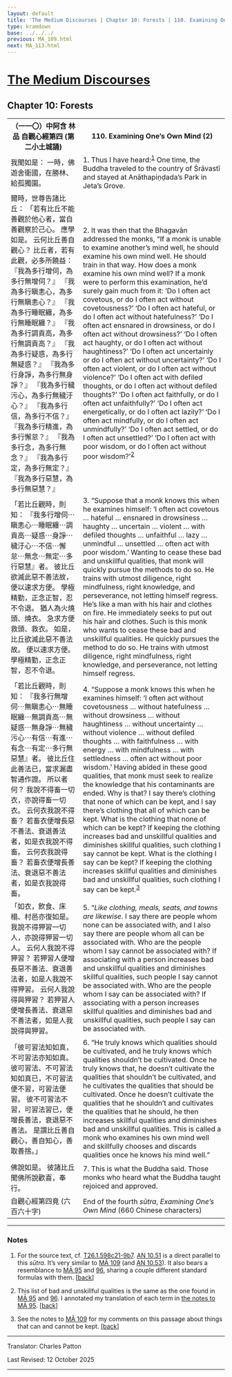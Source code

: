 ```yaml
---
layout: default
title: 'The Medium Discourses | Chapter 10: Forests | 110. Examining One’s Own Mind (2)'
type: kramdown
base: ../../../
previous: MA_109.html
next: MA_113.html
---
```


<h1><a href='index.html'>The Medium Discourses</a></h1>
<h2>Chapter 10: Forests</h2>

<table class="trans">
  <th class='ch'>（一一〇）中阿含 林品 自觀心經第四 (第二小土城誦)</th>
  <th class='en'>110. Examining One’s Own Mind (2)</th>
  <tr>
    <td class='ch' title='t26.2.598c23'>我聞如是： 一時，佛遊舍衛國，在勝林、給孤獨園。</td>
    <td id='p1'>1. Thus I have heard:<sup id="ref1"><a href="#n1">1</a></sup> One time, the Buddha traveled to the country of Śrāvastī and stayed at Anāthapiṇḍada’s Park in Jeta’s Grove.</td>
  </tr>
  <tr>
    <td class='ch' title='t26.2.598c24'>爾時，世尊告諸比丘： 「若有比丘不能善觀於他心者，當自善觀察於己心。 應學如是。 云何比丘善自觀心？ 比丘者，若有此觀，必多所饒益： 『我為多行增伺，為多行無增伺？』 『我為多行瞋恚心，為多行無瞋恚心？』 『我為多行睡眠纏，為多行無睡眠纏？』 『我為多行調貢高，為多行無調貢高？』 『我為多行疑惑，為多行無疑惑？』 『我為多行身諍，為多行無身諍？』 『我為多行穢污心，為多行無穢汙心？』 『我為多行信，為多行不信？』 『我為多行精進，為多行懈怠？』 『我為多行念，為多行無念？』 『我為多行定，為多行無定？』 『我為多行惡慧，為多行無惡慧？』</td>
    <td id='p2'>2. It was then that the Bhagavān addressed the monks, “If a monk is unable to examine another’s mind well, he should examine his own mind well. He should train in that way. How does a monk examine his own mind well? If a monk were to perform this examination, he’d surely gain much from it: ‘Do I often act covetous, or do I often act without covetousness?’ ‘Do I often act hateful, or do I often act without hatefulness?’ ‘Do I often act ensnared in drowsiness, or do I often act without drowsiness?’ ‘Do I often act haughty, or do I often act without haughtiness?’ ‘Do I often act uncertainly or do I often act without uncertainty?’ ‘Do I often act violent, or do I often act without violence?’ ‘Do I often act with defiled thoughts, or do I often act without defiled thoughts?’ ‘Do I often act faithfully, or do I often act unfaithfully?’ ‘Do I often act energetically, or do I often act lazily?’ ‘Do I often act mindfully, or do I often act unmindfully?’ ‘Do I often act settled, or do I often act unsettled?’ ‘Do I often act with poor wisdom, or do I often act without poor wisdom?’<sup id="ref2"><a href="#n2">2</a></sup></td>
  </tr>
  <tr>
    <td class='ch' title='t26.2.599a7'>「若比丘觀時，則知： 『我多行增伺⋯瞋恚心⋯睡眠纏⋯調貢高⋯疑惑⋯身諍⋯穢汙心⋯不信⋯懈怠⋯無念⋯無定⋯多行惡慧』者。 彼比丘欲滅此惡不善法故，便以速求方便。 學極精勤，正念正智，忍不令退。 猶人為火燒頭、燒衣。 急求方便救頭、救衣。 如是，比丘欲滅此惡不善法故。 便以速求方便。 學極精勤，正念正智，忍不令退。</td>
    <td id='p3'>3. “Suppose that a monk knows this when he examines himself: ‘I often act covetous … hateful … ensnared in drowsiness … haughty … uncertain … violent … with defiled thoughts … unfaithful … lazy … unmindful … unsettled … often act with poor wisdom.’ Wanting to cease these bad and unskillful qualities, that monk will quickly pursue the methods to do so. He trains with utmost diligence, right mindfulness, right knowledge, and perseverance, not letting himself regress. He’s like a man with his hair and clothes on fire. He immediately seeks to put out his hair and clothes. Such is this monk who wants to cease these bad and unskillful qualities. He quickly pursues the method to do so. He trains with utmost diligence, right mindfulness, right knowledge, and perseverance, not letting himself regress.</td>
  </tr>
  <tr>
    <td class='ch' title='t26.2.599a14'>「若比丘觀時，則知： 『我多行無增伺⋯無瞋恚心⋯無睡眠纏⋯無調貢高⋯無疑惑⋯無身諍⋯無穢污心⋯有信⋯有進⋯有念⋯有定⋯多行無惡慧』者。 彼比丘住此善法已，當求漏盡智通作證。 所以者何？ 我說不得畜一切衣，亦說得畜一切衣。 云何衣我說不得畜？ 若畜衣便增長惡不善法、衰退善法者，如是衣我說不得畜。 云何衣我說得畜？ 若畜衣便增長善法、衰退惡不善法者，如是衣我說得畜。</td>
    <td id='p4'>4. “Suppose a monk knows this when he examines himself: ‘I often act without covetousness … without hatefulness … without drowsiness … without haughtiness … without uncertainty … without violence … without defiled thoughts … with faithfulness … with energy … with mindfulness … with settledness … often act without poor wisdom.’ Having abided in these good qualities, that monk must seek to realize the knowledge that his contaminants are ended. Why is that? I say there’s clothing that none of which can be kept, and I say there’s clothing that all of which can be kept. What is the clothing that none of which can be kept? If keeping the clothing increases bad and unskillful qualities and diminishes skillful qualities, such clothing I say cannot be kept. What is the clothing I say can be kept? If keeping the clothing increases skillful qualities and diminishes bad and unskillful qualities, such clothing I say can be kept.<sup id="ref3"><a href="#n3">3</a></sup></td>
  </tr>
  <tr>
    <td class='ch' title='t26.2.599a23'>「如衣，飲食、床榻、村邑亦復如是。 我說不得狎習一切人，亦說得狎習一切人。 云何人我說不得狎習？ 若狎習人便增長惡不善法、衰退善法者，如是人我說不得狎習。 云何人我說得與狎習？ 若狎習人便增長善法、衰退惡不善法者，如是人我說得與狎習。</td>
    <td id='p5'>5. “<em>Like clothing, meals, seats, and towns are likewise</em>. I say there are people whom none can be associated with, and I also say there are people whom all can be associated with. Who are the people whom I say cannot be associated with? If associating with a person increases bad and unskillful qualities and diminishes skillful qualities, such people I say cannot be associated with. Who are the people whom I say can be associated with? If associating with a person increases skillful qualities and diminishes bad and unskillful qualities, such people I say can be associated with.</td>
  </tr>
  <tr>
    <td class='ch' title='t26.2.599b1'>「彼可習法知如真，不可習法亦知如真。 彼可習法、不可習法知如真已，不可習法便不習，可習法便習。 彼不可習法不習，可習法習已，便增長善法，衰退惡不善法。 是謂比丘善自觀心，善自知心，善取善捨。」</td>
    <td id='p6'>6. “He truly knows which qualities should be cultivated, and he truly knows which qualities shouldn’t be cultivated. Once he truly knows that, he doesn’t cultivate the qualities that shouldn’t be cultivated, and he cultivates the qualities that should be cultivated. Once he doesn’t cultivate the qualities that he shouldn’t and cultivates the qualities that he should, he then increases skillful qualities and diminishes bad and unskillful qualities. This is called a monk who examines his own mind well and skillfully chooses and discards qualities once he knows his mind well.”</td>
  </tr>
  <tr>
    <td class='ch' title='t26.2.599b5'>佛說如是。 彼諸比丘聞佛所說歡喜，奉行。</td>
    <td id='p7'>7. This is what the Buddha said. Those monks who heard what the Buddha taught rejoiced and approved.</td>
  </tr>
  <tr>
    <td class='ch' title='t26.2.599b7'>自觀心經第四竟 (六百六十字)</td>
    <td class="sutra_end">End of the fourth <em>sūtra</em>, <em>Examining One’s Own Mind</em> (660 Chinese characters)</td>
  </tr>
</table>

<hr/>

<h3 id="notes">Notes</h3>

<ol class="notes-list">
<li id="n1"><p>For the source text, cf. <a href="https://cbetaonline.dila.edu.tw/zh/T01n0026_p0598c21" target="_blank">T26.1.598c21-9b7</a>. <a href="https://suttacentral.net/an10.51" target="_blank">AN 10.51</a> is a direct parallel to this <em>sūtra</em>. It’s very similar to <a href="MA_109.html" target="_blank">MĀ 109</a> (and <a href="https://suttacentral.net/an10.53" target="_blank">AN 10.53</a>). It also bears a resemblance to <a href="MA_095.html" target="_blank">MĀ 95</a> and <a href="MA_096.html" target="_blank">96</a>, sharing a couple different standard formulas with them. [<a href="#ref1">back</a>]</p></li>
<li id="n2"><p>This list of bad and unskillful qualities is the same as the one found in <a href="MA_095.html" target="_blank">MĀ 95</a> and <a href="MA_096.html" target="_blank">96</a>. I annotated my translation of each term in <a href="MA_095.html#notes" target="_blank">the notes to MĀ 95</a>. [<a href="#ref2">back</a>]</p></li>
<li id="n3"><p>See the notes to <a href="MA_109.html#notes" target="_blank">MĀ 109</a> for my comments on this passage about things that can and cannot be kept. [<a href="#ref3">back</a>]</p></li>
</ol>
<hr/>

<p class="translator">Translator: Charles Patton</p>
<p class='revised'>Last Revised: 12 October 2025</p>

<hr/>
